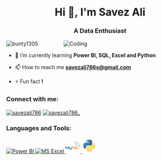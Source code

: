 <h1 align="center">Hi 👋, I'm Savez Ali</h1>
<h3 align="center">A Data Enthusiast</h3>
<img align="right" alt="Coding" width="350" src="https://cdn.dribbble.com/users/14356/screenshots/1215165/media/ba584d32cce82a022c48cd053c26bd62.gif">

<p align="left"> <img src="https://komarev.com/ghpvc/?username=bunty1305&label=Profile%20views&color=0e75b6&style=flat" alt="bunty1305" /> </p>

- 🌱 I’m currently learning **Power BI, SQL, Excel and Python**

- 📫 How to reach me **savezali786s@gmail.com**

- ⚡ Fun fact **!**

<h3 align="left">Connect with me:</h3>
<p align="left">
<a href="https://linkedin.com/in/savez-ali" target="blank"><img align="center" src="https://raw.githubusercontent.com/rahuldkjain/github-profile-readme-generator/master/src/images/icons/Social/linked-in-alt.svg" alt="savezali786" height="30" width="40" /></a>
<a href="https://instagram.com/savezali786_" target="blank"><img align="center" src="https://raw.githubusercontent.com/rahuldkjain/github-profile-readme-generator/master/src/images/icons/Social/instagram.svg" alt="savezali786_" height="30" width="40" /></a>
</p>

<h3 align="left">Languages and Tools:</h3>
<p align="left"> <a href="https://www.microsoft.com/en-us/power-platform/products/power-bi" target="_blank" rel="noreferrer"> <img src="https://149510500.v2.pressablecdn.com/wp-content/uploads/2023/12/New_Power_BI_Logo.svg.png" alt="Power BI" width="40" height="40"/> <a href="https://www.microsoft.com/en/microsoft-365/excel?market=af" target="_blank" rel="noreferrer"> <img src="https://mailmeteor.com/logos/assets/PNG/Microsoft_Office_Excel_Logo_256px.png" alt="MS Excel" width="40" height="40"/> <a href="https://www.mysql.com/" target="_blank" rel="noreferrer"> <img src="https://raw.githubusercontent.com/devicons/devicon/master/icons/mysql/mysql-original-wordmark.svg" alt="mysql" width="40" height="40"/> </a> <a href="https://www.python.org" target="_blank" rel="noreferrer"> <img src="https://raw.githubusercontent.com/devicons/devicon/master/icons/python/python-original.svg" alt="python" width="40" height="40"/> </a> </p>
